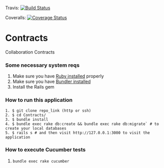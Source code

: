Travis:
[![Build Status](https://travis-ci.org/Collaboration-Contracts/Contracts.svg?branch=master)](https://travis-ci.org/Collaboration-Contracts/Contracts)

Coveralls: [![Coverage Status](https://coveralls.io/repos/github/Collaboration-Contracts/Contracts/badge.svg?branch=master)](https://coveralls.io/github/Collaboration-Contracts/Contracts?branch=master)

# Contracts
Collaboration Contracts

### Some necessary system reqs
1. Make sure you have [Ruby installed](https://www.ruby-lang.org/en/documentation/installation/) properly
2. Make sure you have [Bundler installed](http://bundler.io/)
3. Install the Rails gem


### How to run this application
```
1. $ git clone repo_link (http or ssh)
2. $ cd Contracts/
3. $ bundle install
4. $ bundle exec rake db:create && bundle exec rake db:migrate` # to create your local databases
5. $ rails s # and then visit http://127.0.0.1:3000 to visit the application
```

### How to execute Cucumber tests
1. `bundle exec rake cucumber`
